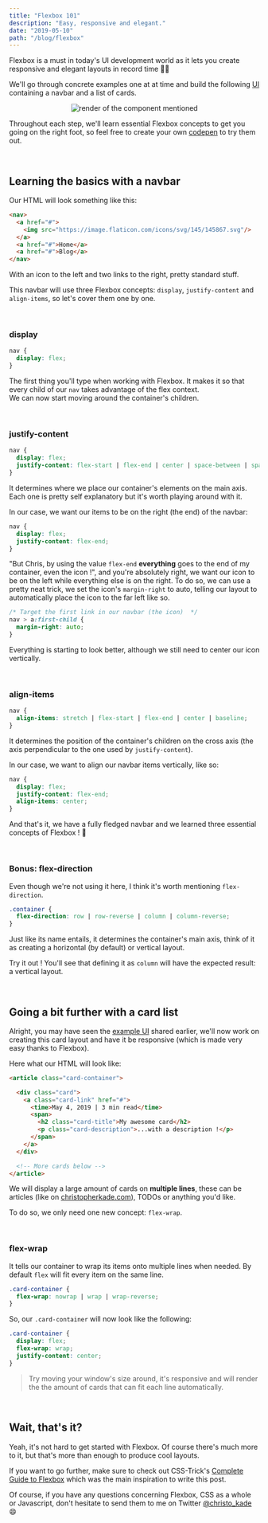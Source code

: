 ```yaml
---
title: "Flexbox 101"
description: "Easy, responsive and elegant."
date: "2019-05-10"
path: "/blog/flexbox"
---
```


Flexbox is a must in today's UI development world as it lets you create responsive and elegant layouts in record time 🙆‍♂️  

We'll go through concrete examples one at at time and build the following [UI](https://codepen.io/christopherkade/pen/MdyQJE) containing a navbar and a list of cards.  

<div style="display: flex; align-items: center; justify-content: center">
<img class="article-img" alt="render of the component mentioned" src="https://user-images.githubusercontent.com/15229355/57548653-cd9ab180-7361-11e9-9820-00ddda69e799.png">
</div>

Throughout each step, we'll learn essential Flexbox concepts to get you going on the right foot, so feel free to create your own [codepen](https://codepen.io/) to try them out.

<br>

## Learning the basics with a navbar

Our HTML will look something like this:

```html
<nav>
  <a href="#">
    <img src="https://image.flaticon.com/icons/svg/145/145867.svg"/>
  </a>
  <a href="#">Home</a>
  <a href="#">Blog</a>
</nav>
```

With an icon to the left and two links to the right, pretty standard stuff.

This navbar will use three Flexbox concepts: `display`, `justify-content` and `align-items`, so let's cover them one by one.

<br>

### display

```css
nav {
  display: flex;
}
```

The first thing you'll type when working with Flexbox. It makes it so that every child of our `nav` takes advantage of the flex context.  
We can now start moving around the container's children.

<br>

### justify-content

```css
nav {
  display: flex;
  justify-content: flex-start | flex-end | center | space-between | space-around | space-evenly;
}
```

It determines where we place our container's elements on the main axis.   
Each one is pretty self explanatory but it's worth playing around with it.

In our case, we want our items to be on the right (the end) of the navbar:

```css
nav {
  display: flex;
  justify-content: flex-end;
}
```

"But Chris, by using the value `flex-end` **everything** goes to the end of my container, even the icon !", and you're absolutely right, we want our icon to be on the left while everything else is on the right. To do so, we can use a pretty neat trick, we set the icon's `margin-right` to auto, telling our layout to automatically place the icon to the far left like so.

```css
/* Target the first link in our navbar (the icon)  */
nav > a:first-child {
  margin-right: auto;    
}
```

Everything is starting to look better, although we still need to center our icon vertically.

<br>

### align-items

```css
nav {
  align-items: stretch | flex-start | flex-end | center | baseline;
}
```

It determines the position of the container's children on the cross axis (the axis perpendicular to the one used by `justify-content`).

In our case, we want to align our navbar items vertically, like so:

```css
nav {
  display: flex;
  justify-content: flex-end;
  align-items: center;
}
```

And that's it, we have a fully fledged navbar and we learned three essential concepts of Flexbox ! 🎉

<br>

### Bonus: flex-direction

Even though we're not using it here, I think it's worth mentioning `flex-direction`. 

```css
.container {
  flex-direction: row | row-reverse | column | column-reverse;
}
```

Just like its name entails, it determines the container's main axis, think of it as creating a horizontal (by default) or vertical layout.

Try it out ! You'll see that defining it as `column` will have the expected result: a vertical layout.

<br>

## Going a bit further with a card list

Alright, you may have seen the [example UI](https://codepen.io/christopherkade/pen/MdyQJE) shared earlier, we'll now work on creating this card layout and have it be responsive (which is made very easy thanks to Flexbox).

Here what our HTML will look like:

```html
<article class="card-container">

  <div class="card">
    <a class="card-link" href="#">       
      <time>May 4, 2019 | 3 min read</time>
      <span>
        <h2 class="card-title">My awesome card</h2>
        <p class="card-description">...with a description !</p>
      </span>
    </a>
  </div>

  <!-- More cards below -->
</article>
```

We will display a large amount of cards on **multiple lines**, these can be articles (like on [christopherkade.com](https://christopherkade.com/blog)), TODOs or anything you'd like.

To do so, we only need one new concept: `flex-wrap`.

<br>

### flex-wrap

It tells our container to wrap its items onto multiple lines when needed. By default `flex` will fit every item on the same line.

```css
.card-container {
  flex-wrap: nowrap | wrap | wrap-reverse;
}
```

So, our `.card-container` will now look like the following:

```css
.card-container {
  display: flex;
  flex-wrap: wrap;
  justify-content: center;
}
```

> Try moving your window's size around, it's responsive and will render the the amount of cards that can fit each line automatically.

<br>

## Wait, that's it?

Yeah, it's not hard to get started with Flexbox. Of course there's much more to it, but that's more than enough to produce cool layouts.

If you want to go further, make sure to check out CSS-Trick's [Complete Guide to Flexbox](https://css-tricks.com/snippets/css/a-guide-to-flexbox/) which was the main inspiration to write this post.

Of course, if you have any questions concerning Flexbox, CSS as a whole or Javascript, don't hesitate to send them to me on Twitter [@christo_kade](https://twitter.com/christo_kade) 😄
